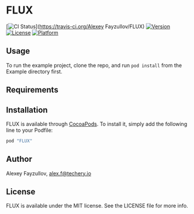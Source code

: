 # FLUX

[![CI Status](http://img.shields.io/travis/techery/FLUX.svg?style=flat)](https://travis-ci.org/Alexey Fayzullov/FLUX)
[![Version](https://img.shields.io/cocoapods/v/FLUX.svg?style=flat)](http://cocoapods.org/pods/FLUX)
[![License](https://img.shields.io/cocoapods/l/FLUX.svg?style=flat)](http://cocoapods.org/pods/FLUX)
[![Platform](https://img.shields.io/cocoapods/p/FLUX.svg?style=flat)](http://cocoapods.org/pods/FLUX)

## Usage

To run the example project, clone the repo, and run `pod install` from the Example directory first.

## Requirements

## Installation

FLUX is available through [CocoaPods](http://cocoapods.org). To install
it, simply add the following line to your Podfile:

```ruby
pod "FLUX"
```

## Author

Alexey Fayzullov, alex.f@techery.io

## License

FLUX is available under the MIT license. See the LICENSE file for more info.
